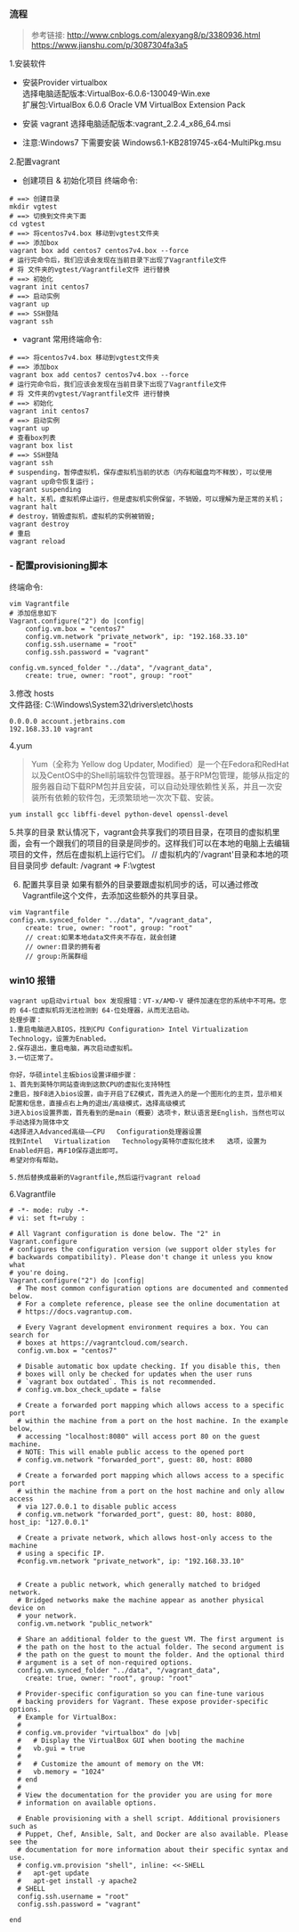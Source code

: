 
### 流程
> 参考链接: 
http://www.cnblogs.com/alexyang8/p/3380936.html     
https://www.jianshu.com/p/3087304fa3a5

1.安装软件
- 安装Provider virtualbox  
选择电脑适配版本:VirtualBox-6.0.6-130049-Win.exe  
扩展包:VirtualBox 6.0.6 Oracle VM VirtualBox Extension Pack  

- 安装 vagrant 
选择电脑适配版本:vagrant_2.2.4_x86_64.msi

- 注意:Windows7 下需要安装 Windows6.1-KB2819745-x64-MultiPkg.msu


2.配置vagrant
- 创建项目  & 初始化项目 
终端命令: 
```
# ==> 创建目录
mkdir vgtest  
# ==> 切换到文件夹下面
cd vgtest  
# ==> 将centos7v4.box 移动到vgtest文件夹
# ==> 添加box
vagrant box add centos7 centos7v4.box --force    
# 运行完命令后，我们应该会发现在当前目录下出现了Vagrantfile文件 
# 将 文件夹的vgtest/Vagrantfile文件 进行替换
# ==> 初始化
vagrant init centos7   
# ==> 启动实例
vagrant up   
# ==> SSH登陆 
vagrant ssh
``` 

- vagrant 常用终端命令: 
```
# ==> 将centos7v4.box 移动到vgtest文件夹
# ==> 添加box
vagrant box add centos7 centos7v4.box --force    
# 运行完命令后，我们应该会发现在当前目录下出现了Vagrantfile文件 
# 将 文件夹的vgtest/Vagrantfile文件 进行替换
# ==> 初始化
vagrant init centos7   
# ==> 启动实例
vagrant up   
# 查看box列表
vagrant box list  
# ==> SSH登陆 
vagrant ssh
# suspending，暂停虚拟机，保存虚拟机当前的状态（内存和磁盘均不释放），可以使用vagrant up命令恢复运行；
vagrant suspending
# halt，关机，虚拟机停止运行，但是虚拟机实例保留，不销毁，可以理解为是正常的关机；
vagrant halt 
# destroy，销毁虚拟机，虚拟机的实例被销毁;
vagrant destroy
# 重启
vagrant reload
```

### - 配置provisioning脚本  

终端命令: 
```
vim Vagrantfile   
# 添加信息如下
Vagrant.configure("2") do |config|
    config.vm.box = "centos7"
    config.vm.network "private_network", ip: "192.168.33.10"
    config.ssh.username = "root"
    config.ssh.password = "vagrant"

config.vm.synced_folder "../data", "/vagrant_data",
    create: true, owner: "root", group: "root"
```

3.修改 hosts   
文件路径: C:\Windows\System32\drivers\etc\hosts    
```
0.0.0.0 account.jetbrains.com
192.168.33.10 vagrant
```

4.yum
> Yum（全称为 Yellow dog Updater, Modified）是一个在Fedora和RedHat以及CentOS中的Shell前端软件包管理器。基于RPM包管理，能够从指定的服务器自动下载RPM包并且安装，可以自动处理依赖性关系，并且一次安装所有依赖的软件包，无须繁琐地一次次下载、安装。

```
yum install gcc libffi-devel python-devel openssl-devel
```

5.共享的目录
默认情况下，vagrant会共享我们的项目目录，在项目的虚拟机里面，会有一个跟我们的项目的目录是同步的。这样我们可以在本地的电脑上去编辑项目的文件，然后在虚拟机上运行它们。
// 虚拟机内的'/vagrant'目录和本地的项目目录同步
 default: /vagrant => F:\vgtest

6. 配置共享目录
如果有额外的目录要跟虚拟机同步的话，可以通过修改Vagrantfile这个文件，去添加这些额外的共享目录。
```
vim Vagrantfile
config.vm.synced_folder "../data", "/vagrant_data",
    create: true, owner: "root", group: "root"
    // creat:如果本地data文件夹不存在，就会创建
    // owner:目录的拥有者
    // group:所属群组
```

### win10 报错
```
vagrant up启动virtual box 发现报错：VT-x/AMD-V 硬件加速在您的系统中不可用。您的 64-位虚拟机将无法检测到 64-位处理器，从而无法启动。
处理步骤：
1.重启电脑进入BIOS，找到CPU Configuration> Intel Virtualization Technology，设置为Enabled。
2.保存退出，重启电脑，再次启动虚拟机。
3.一切正常了。

你好，华硕intel主板bios设置详细步骤：
1、首先到英特尔网站查询到这款CPU的虚拟化支持特性
2重启，按F8进入bios设置，由于开启了EZ模式，首先进入的是一个图形化的主页，显示相关配置和信息，直接点右上角的退出/高级模式，选择高级模式
3进入bios设置界面，首先看到的是main（概要）选项卡，默认语言是English，当然也可以手动选择为简体中文
4选择进入Advanced高级——CPU   Configuration处理器设置
找到Intel   Virtualization   Technology英特尔虚拟化技术   选项，设置为Enabled开启，再F10保存退出即可。
希望对你有帮助。

5.然后替换成最新的Vagrantfile,然后运行vagrant reload

```

6.Vagrantfile
```
# -*- mode: ruby -*-
# vi: set ft=ruby :

# All Vagrant configuration is done below. The "2" in Vagrant.configure
# configures the configuration version (we support older styles for
# backwards compatibility). Please don't change it unless you know what
# you're doing.
Vagrant.configure("2") do |config|
  # The most common configuration options are documented and commented below.
  # For a complete reference, please see the online documentation at
  # https://docs.vagrantup.com.

  # Every Vagrant development environment requires a box. You can search for
  # boxes at https://vagrantcloud.com/search.
  config.vm.box = "centos7"

  # Disable automatic box update checking. If you disable this, then
  # boxes will only be checked for updates when the user runs
  # `vagrant box outdated`. This is not recommended.
  # config.vm.box_check_update = false

  # Create a forwarded port mapping which allows access to a specific port
  # within the machine from a port on the host machine. In the example below,
  # accessing "localhost:8080" will access port 80 on the guest machine.
  # NOTE: This will enable public access to the opened port
  # config.vm.network "forwarded_port", guest: 80, host: 8080

  # Create a forwarded port mapping which allows access to a specific port
  # within the machine from a port on the host machine and only allow access
  # via 127.0.0.1 to disable public access
  # config.vm.network "forwarded_port", guest: 80, host: 8080, host_ip: "127.0.0.1"

  # Create a private network, which allows host-only access to the machine
  # using a specific IP.
  #config.vm.network "private_network", ip: "192.168.33.10"


  # Create a public network, which generally matched to bridged network.
  # Bridged networks make the machine appear as another physical device on
  # your network.
  config.vm.network "public_network"

  # Share an additional folder to the guest VM. The first argument is
  # the path on the host to the actual folder. The second argument is
  # the path on the guest to mount the folder. And the optional third
  # argument is a set of non-required options.
  config.vm.synced_folder "../data", "/vagrant_data",
  	create: true, owner: "root", group: "root"

  # Provider-specific configuration so you can fine-tune various
  # backing providers for Vagrant. These expose provider-specific options.
  # Example for VirtualBox:
  #
  # config.vm.provider "virtualbox" do |vb|
  #   # Display the VirtualBox GUI when booting the machine
  #   vb.gui = true
  #
  #   # Customize the amount of memory on the VM:
  #   vb.memory = "1024"
  # end
  #
  # View the documentation for the provider you are using for more
  # information on available options.

  # Enable provisioning with a shell script. Additional provisioners such as
  # Puppet, Chef, Ansible, Salt, and Docker are also available. Please see the
  # documentation for more information about their specific syntax and use.
  # config.vm.provision "shell", inline: <<-SHELL
  #   apt-get update
  #   apt-get install -y apache2
  # SHELL
  config.ssh.username = "root"
  config.ssh.password = "vagrant"

end

```

